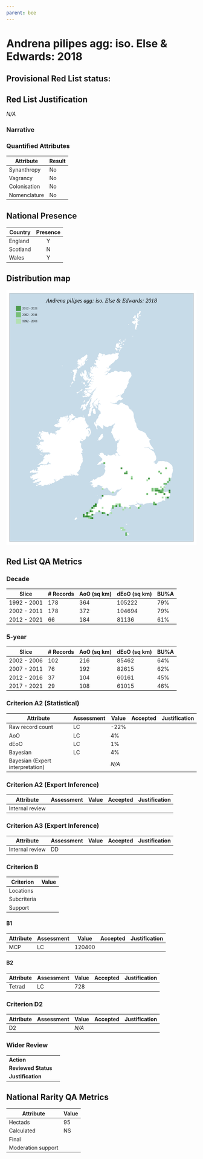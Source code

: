 ```yaml
---
parent: bee
---
```


# Andrena pilipes agg: iso. Else & Edwards: 2018

## Provisional Red List status: 

## Red List Justification
*N/A*
### Narrative



### Quantified Attributes
|Attribute|Result|
|---|---|
|Synanthropy|No|
|Vagrancy|No|
|Colonisation|No|
|Nomenclature|No|




## National Presence
|Country|Presence
|---|:-:|
|England|Y|
|Scotland|N|
|Wales|Y|


## Distribution map
![](../map/30.svg)

## Red List QA Metrics
### Decade
| Slice | # Records | AoO (sq km) | dEoO (sq km) |BU%A |
|---|---|---|---|---|
|1992 - 2001|178|364|105222|79%|
|2002 - 2011|178|372|104694|79%|
|2012 - 2021|66|184|81136|61%|
### 5-year
| Slice | # Records | AoO (sq km) | dEoO (sq km) |BU%A |
|---|---|---|---|---|
|2002 - 2006|102|216|85462|64%|
|2007 - 2011|76|192|82615|62%|
|2012 - 2016|37|104|60161|45%|
|2017 - 2021|29|108|61015|46%|
### Criterion A2 (Statistical)
|Attribute|Assessment|Value|Accepted|Justification
|---|---|---|---|---|
|Raw record count|LC|-22%|||
|AoO|LC|4%|||
|dEoO|LC|1%|||
|Bayesian|LC|4%|||
|Bayesian (Expert interpretation)||*N/A*|||
### Criterion A2 (Expert Inference)
|Attribute|Assessment|Value|Accepted|Justification
|---|---|---|---|---|
|Internal review|||||
### Criterion A3 (Expert Inference)
|Attribute|Assessment|Value|Accepted|Justification
|---|---|---|---|---|
|Internal review|DD||||
### Criterion B
|Criterion| Value|
|---|---|
|Locations||
|Subcriteria||
|Support||
#### B1
|Attribute|Assessment|Value|Accepted|Justification
|---|---|---|---|---|
|MCP|LC|120400|||
#### B2
|Attribute|Assessment|Value|Accepted|Justification
|---|---|---|---|---|
|Tetrad|LC|728|||
### Criterion D2
|Attribute|Assessment|Value|Accepted|Justification
|---|---|---|---|---|
|D2||*N/A*|||
### Wider Review
|  |  |
|---|---|
|**Action**||
|**Reviewed Status**||
|**Justification**||


## National Rarity QA Metrics
|Attribute|Value|
|---|---|
|Hectads|95|
|Calculated|NS|
|Final||
|Moderation support||


